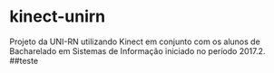 # kinect-unirn
Projeto da UNI-RN utilizando Kinect em conjunto com os alunos de Bacharelado em Sistemas de Informação iniciado no período 2017.2.
##teste
